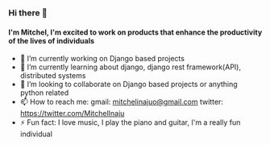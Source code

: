 ### Hi there 👋
#### I'm Mitchel, I'm excited to work on products that enhance the productivity of the lives of individuals
- 🔭 I’m currently working on Django based projects
- 🌱 I’m currently learning about django, django rest framework(API), distributed systems
- 👯 I’m looking to collaborate on Django based projects or anything python related
- 📫 How to reach me: gmail: mitchelinajuo@gmail.com twitter: https://twitter.com/MitchelInaju
- ⚡ Fun fact: I love music, I play the piano and guitar, I'm a really fun individual
